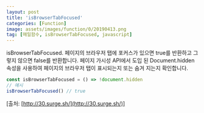 ```yaml
---
layout: post
title: 'isBrowserTabFocused'
categories: [Function]
image: assets/images/function/0/20190413.png
tag: [매일함수, isBrowserTabFocused, javascript]
---
```


isBrowserTabFocused. 페이지의 브라우저 탭에 포커스가 있으면 true를 반환하고 그렇지 않으면 false를 반환합니다. 페이지 가시성 API에서 도입 된 Document.hidden 속성을 사용하여 페이지의 브라우저 탭이 표시되는지 또는 숨겨 지는지 확인합니다.

```javascript
const isBrowserTabFocused = () => !document.hidden
// 예시
isBrowserTabFocused() // true
```

[출처: [http://30.surge.sh/](http://30.surge.sh/)]

